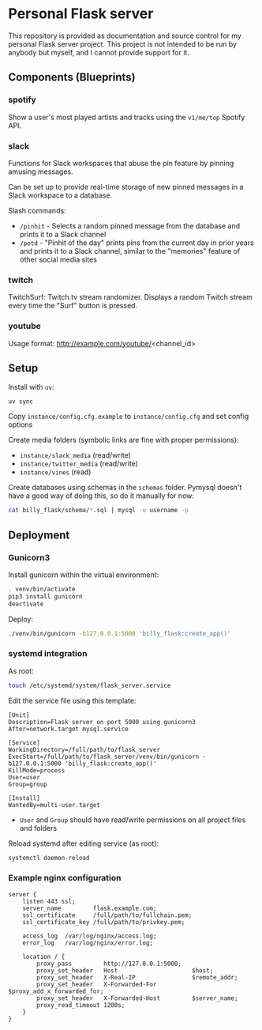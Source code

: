 # Personal Flask server

This repository is provided as documentation and source control for my personal Flask server project. This project is not intended to be run by anybody but myself, and I cannot provide support for it.

## Components (Blueprints)

### spotify

Show a user's most played artists and tracks using the `v1/me/top` Spotify API.

### slack

Functions for Slack workspaces that abuse the pin feature by pinning amusing messages.

Can be set up to provide real-time storage of new pinned messages in a Slack workspace to a database.

Slash commands:
- `/pinhit` - Selects a random pinned message from the database and prints it to a Slack channel
- `/potd` - "Pinhit of the day" prints pins from the current day in prior years and prints it to a Slack channel, similar to the "memories" feature of other social media sites

### twitch

TwitchSurf: Twitch.tv stream randomizer. Displays a random Twitch stream every time the "Surf" button is pressed.

### youtube

Usage format: http://example.com/youtube/<channel_id>

## Setup

Install with `uv`:

```
uv sync
```

Copy `instance/config.cfg.example` to `instance/config.cfg` and set config options

Create media folders (symbolic links are fine with proper permissions):

  * `instance/slack_media` (read/write)
  * `instance/twitter_media` (read/write)
  * `instance/vines` (read)

Create databases using schemas in the `schemas` folder. Pymysql doesn't have a good way of doing this, so do it manually for now:

```bash
cat billy_flask/schema/*.sql | mysql -u username -p
```

## Deployment

### Gunicorn3

Install gunicorn within the virtual environment:

```bash
. venv/bin/activate
pip3 install gunicorn
deactivate
```

Deploy: 

```bash
./venv/bin/gunicorn -b127.0.0.1:5000 'billy_flask:create_app()'
```

### systemd integration

As root:

```bash
touch /etc/systemd/system/flask_server.service
```

Edit the service file using this template:

```properties
[Unit]
Description=Flask server on port 5000 using gunicorn3
After=network.target mysql.service

[Service]
WorkingDirectory=/full/path/to/flask_server
ExecStart=/full/path/to/flask_server/venv/bin/gunicorn -b127.0.0.1:5000 'billy_flask:create_app()'
KillMode=process
User=user
Group=group

[Install]
WantedBy=multi-user.target
```
- `User` and `Group` should have read/write permissions on all project files and folders

Reload systemd after editing service (as root):

```bash
systemctl daemon-reload
```

### Example nginx configuration

```nginx
server {
    listen 443 ssl;
    server_name         flask.example.com;
    ssl_certificate     /full/path/to/fullchain.pem;
    ssl_certificate_key /full/path/to/privkey.pem;

    access_log  /var/log/nginx/access.log;
    error_log   /var/log/nginx/error.log;

    location / {
        proxy_pass         http://127.0.0.1:5000;
        proxy_set_header   Host                     $host;
        proxy_set_header   X-Real-IP                $remote_addr;
        proxy_set_header   X-Forwarded-For          $proxy_add_x_forwarded_for;
        proxy_set_header   X-Forwarded-Host         $server_name;
        proxy_read_timeout 1200s;
    }
}
```
